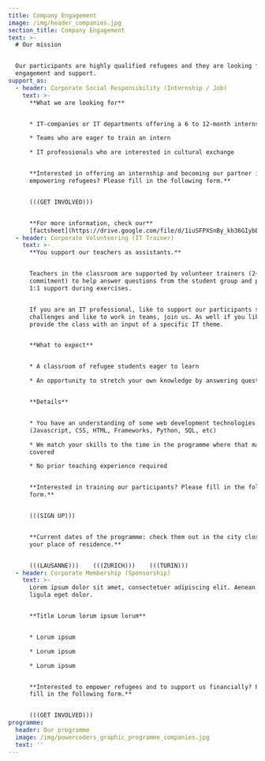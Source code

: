 ```yaml
---
title: Company Engagement
image: /img/header_companies.jpg
section_title: Company Engagement
text: >-
  # Our mission


  Our participants are highly qualified refugees and they are looking for your
  engagement and support.
support_as:
  - header: Corporate Social Responsibility (Internship / Job)
    text: >-
      **What we are looking for** 


      * IT-companies or IT departments offering a 6 to 12-month internship

      * Teams who are eager to train an intern

      * IT professionals who are interested in cultural exchange


      **Interested in offering an internship and becoming our partner in
      empowering refugees? Please fill in the following form.**  


      (((GET INVOLVED)))  


      **For more information, check our**
      [factsheet](https://drive.google.com/file/d/1iuSFPXSnBy_kh36GIybEHma35EgFyOK4/view).
  - header: Corporate Volunteering (IT Trainer)
    text: >-
      **You support our teachers as assistants.**


      Teachers in the classroom are supported by volunteer trainers (2+ half day
      commitment) to help answer questions from the student group and provide
      1:1 support during exercises.


      If you are an IT professional, like to support our participants solving IT
      challenges and like to work in teams, join us. As well if you like to
      provide the class with an input of a specific IT theme. 


      **What to expect**


      * A classroom of refugee students eager to learn

      * An opportunity to stretch your own knowledge by answering questions


      **Details**


      * You have an understanding of some web development technologies
      (Javascript, CSS, HTML, Frameworks, Python, SQL, etc)

      * We match your skills to the time in the programme where that material is
      covered

      * No prior teaching experience required


      **Interested in training our participants? Please fill in the following
      form.**   


      (((SIGN UP))) 


      **Current dates of the programme: check them out in the city closest to
      your place of residence.** 


      (((LAUSANNE)))    (((ZURICH)))    (((TURIN)))
  - header: Corporate Membership (Sponsorship)
    text: >-
      Lorem ipsum dolor sit amet, consectetuer adipiscing elit. Aenean commodo
      ligula eget dolor.


      **Title Lorum lorum ipsum lorum**  


      * Lorum ipsum

      * Lorum ipsum

      * Lorum ipsum


      **Interested to empower refugees and to support us financially? Please
      fill in the following form.**  


      (((GET INVOLVED)))
programme:
  header: Our programme
  image: /img/powercoders_graphic_programme_companies.jpg
  text: ''
---
```


